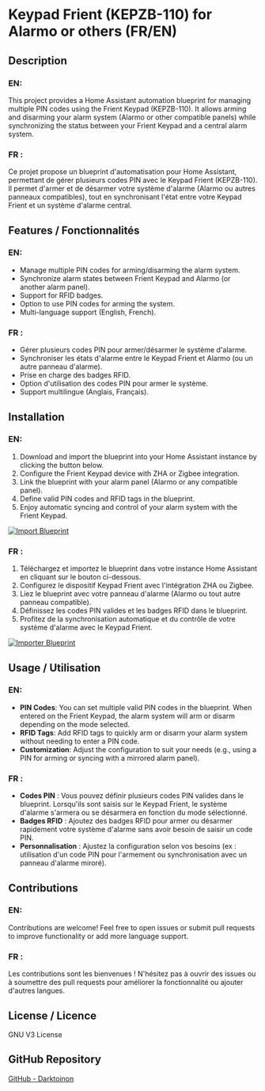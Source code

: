 # Keypad Frient (KEPZB-110) for Alarmo or others (FR/EN)

## Description

### EN:
This project provides a Home Assistant automation blueprint for managing multiple PIN codes using the Frient Keypad (KEPZB-110). It allows arming and disarming your alarm system (Alarmo or other compatible panels) while synchronizing the status between your Frient Keypad and a central alarm system.

### FR :
Ce projet propose un blueprint d'automatisation pour Home Assistant, permettant de gérer plusieurs codes PIN avec le Keypad Frient (KEPZB-110). Il permet d'armer et de désarmer votre système d'alarme (Alarmo ou autres panneaux compatibles), tout en synchronisant l'état entre votre Keypad Frient et un système d'alarme central.

## Features / Fonctionnalités

### EN:
- Manage multiple PIN codes for arming/disarming the alarm system.
- Synchronize alarm states between Frient Keypad and Alarmo (or another alarm panel).
- Support for RFID badges.
- Option to use PIN codes for arming the system.
- Multi-language support (English, French).

### FR :
- Gérer plusieurs codes PIN pour armer/désarmer le système d'alarme.
- Synchroniser les états d'alarme entre le Keypad Frient et Alarmo (ou un autre panneau d'alarme).
- Prise en charge des badges RFID.
- Option d'utilisation des codes PIN pour armer le système.
- Support multilingue (Anglais, Français).

## Installation

### EN:
1. Download and import the blueprint into your Home Assistant instance by clicking the button below.
2. Configure the Frient Keypad device with ZHA or Zigbee integration.
3. Link the blueprint with your alarm panel (Alarmo or any compatible panel).
4. Define valid PIN codes and RFID tags in the blueprint.
5. Enjoy automatic syncing and control of your alarm system with the Frient Keypad.

[![Import Blueprint](https://my.home-assistant.io/badges/blueprint_import.svg)](https://my.home-assistant.io/redirect/blueprint_import/?blueprint_url=https://raw.githubusercontent.com/Darktoinon/frient_keypad_control/refs/heads/main/frient_keypad_control.yaml)

### FR :
1. Téléchargez et importez le blueprint dans votre instance Home Assistant en cliquant sur le bouton ci-dessous.
2. Configurez le dispositif Keypad Frient avec l'intégration ZHA ou Zigbee.
3. Liez le blueprint avec votre panneau d'alarme (Alarmo ou tout autre panneau compatible).
4. Définissez les codes PIN valides et les badges RFID dans le blueprint.
5. Profitez de la synchronisation automatique et du contrôle de votre système d'alarme avec le Keypad Frient.

[![Importer Blueprint](https://my.home-assistant.io/badges/blueprint_import.svg)](https://my.home-assistant.io/redirect/blueprint_import/?blueprint_url=https://raw.githubusercontent.com/Darktoinon/frient_keypad_control/refs/heads/main/frient_keypad_control.yaml)

## Usage / Utilisation

### EN:
- **PIN Codes**: You can set multiple valid PIN codes in the blueprint. When entered on the Frient Keypad, the alarm system will arm or disarm depending on the mode selected.
- **RFID Tags**: Add RFID tags to quickly arm or disarm your alarm system without needing to enter a PIN code.
- **Customization**: Adjust the configuration to suit your needs (e.g., using a PIN for arming or syncing with a mirrored alarm panel).

### FR :
- **Codes PIN** : Vous pouvez définir plusieurs codes PIN valides dans le blueprint. Lorsqu'ils sont saisis sur le Keypad Frient, le système d'alarme s'armera ou se désarmera en fonction du mode sélectionné.
- **Badges RFID** : Ajoutez des badges RFID pour armer ou désarmer rapidement votre système d'alarme sans avoir besoin de saisir un code PIN.
- **Personnalisation** : Ajustez la configuration selon vos besoins (ex : utilisation d'un code PIN pour l'armement ou synchronisation avec un panneau d'alarme miroré).

## Contributions

### EN:
Contributions are welcome! Feel free to open issues or submit pull requests to improve functionality or add more language support.

### FR :
Les contributions sont les bienvenues ! N'hésitez pas à ouvrir des issues ou à soumettre des pull requests pour améliorer la fonctionnalité ou ajouter d'autres langues.

## License / Licence

GNU V3 License

## GitHub Repository

[GitHub - Darktoinon](https://github.com/Darktoinon/)

